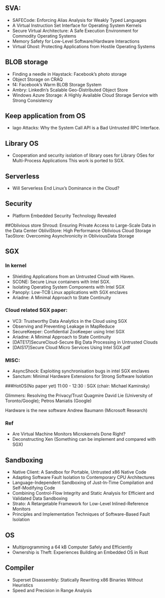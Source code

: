 ## SVA:
 * SAFECode: Enforcing Alias Analysis for Weakly Typed Languages
 * A Virtual Instruction Set Interface for Operating System Kernels
 * Secure Virtual Architecture: A Safe Execution Environment for Commodity Operating Systems
 * Memory Safety for Low-Level Software/Hardware Interactions
 * Virtual Ghost: Protecting Applications from Hostile Operating Systems

## BLOB storage
  * Finding a needle in Haystack: Facebook’s photo storage
  * Object Storage on CRAQ
  * f4: Facebook’s Warm BLOB Storage System
  * Ambry: LinkedIn’s Scalable Geo-Distributed Object Store
  * Windows Azure Storage: A Highly Available Cloud Storage Service with Strong Consistency

## Keep application from OS
  * Iago Attacks: Why the System Call API is a Bad Untrusted RPC Interface.
## Library OS
  * Cooperation and security isolation of library oses for Library OSes for Multi-Process Applications
  This work is ported to SGX.

## Serverless
  * Will Serverless End Linux’s Dominance in the Cloud?

## Security
 * Platform Embedded Security Technology Revealed

##Oblivious store
Shroud: Ensuring Private Access to Large-Scale Data in the Data Center
ObliviStore: High Performance Oblivious Cloud Storage
TaoStore: Overcoming Asynchronicity in ObliviousData Storage

## SGX
### In kernel
 * Shielding Applications from an Untrusted Cloud with Haven.
 * SCONE: Secure Linux containers with Intel SGX.
 * Isolating Operating System Components with Intel SGX
 * Panoply: Low-TCB Linux applications with SGX enclaves
 * Ariadne: A Minimal Approach to State Continuity


### Cloud related SGX paper:
 * VC3: Trustworthy Data Analytics in the Cloud using SGX
 * Observing and Preventing Leakage in MapReduce
 * SecureKeeper: Confidential ZooKeeper using Intel SGX
 * Ariadne: A Minimal Approach to State Continuity
 * [DATE17]SecureCloud-Secure Big Data Processing in Untrusted Clouds
 * [DAIS17]Secure Cloud Micro Services Using Intel SGX.pdf


### MISC:
 * AsyncShock: Exploiting synchronisation bugs in intel SGX enclaves
 * Sanctum: Minimal Hardware Extensions for Strong Software Isolation

###HotOS(No paper yet)
 11:00 - 12:30 : SGX (chair: Michael Kaminsky)

 Glimmers: Resolving the Privacy/Trust Quagmire
 David Lie (University of Toronto/Google); Petros Maniatis (Google)

 Hardware is the new software
 Andrew Baumann (Microsoft Research)
### Ref
 * Are Virtual Machine Monitors Microkernels Done Right?
 * Deconstructing Xen (Something can be implement and compared with SGX)

## Sandboxing
 * Native Client: A Sandbox for Portable, Untrusted x86 Native Code
 * Adapting Software Fault Isolation to Contemporary CPU Architectures
 * Language-Independent Sandboxing of Just-In-Time Compilation and Self-Modifying Code
  * Combining Control-Flow Integrity and Static Analysis for Efficient and Validated Data Sandboxing
 * Strato: A Retargetable Framework for Low-Level Inlined-Reference Monitors
 * Principles and Implementation Techniques of Software-Based Fault Isolation

## OS
 * Multiprogramming a 64 kB Computer Safely and Efficiently
 * Ownership is Theft: Experiences Building an Embedded OS in Rust 

## Compiler
 * Superset Disassembly: Statically Rewriting x86 Binaries Without Heuristics
 * Speed and Precision in Range Analysis
